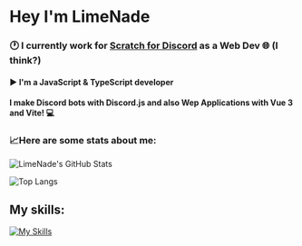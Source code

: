 # Hey I'm LimeNade
### 🕐 I currently work for [Scratch for Discord](https://github.com/scratch-for-discord) as a Web Dev 🌐 (I think?)
#### ▶ I'm a JavaScript & TypeScript developer
#### I make Discord bots with Discord.js and also Wep Applications with Vue 3 and Vite! 💻

### 📈Here are some stats about me:

![LimeNade's GitHub Stats](https://github-readme-stats.vercel.app/api?username=itsLimeNade&show_icons=true&theme=dracula)

![Top Langs](https://github-readme-stats.vercel.app/api/top-langs/?username=itsLimeNade&layout=compact&theme=dracula)

## My skills:
[![My Skills](https://skillicons.dev/icons?i=js,ts,nodejs,svelte,supabase,vue,vite,tailwind,discord,bots,vscode,py,raspberrypi,arduino,atom,vercel,react,powershell,css,electron,express,gamemakerstudio,github,html,lua,md,netlify,stackoverflow,sketchup&perline)](https://skillicons.dev)

